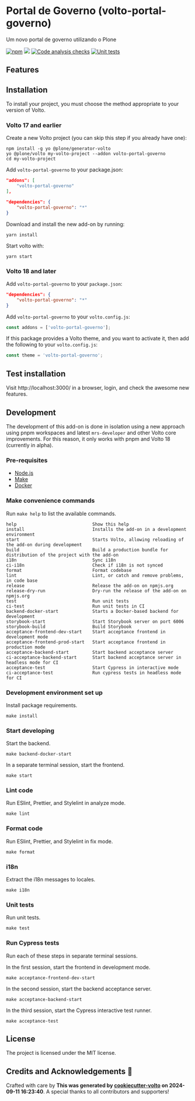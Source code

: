 # Portal de Governo (volto-portal-governo)

Um novo portal de governo utilizando o Plone

[![npm](https://img.shields.io/npm/v/volto-portal-governo)](https://www.npmjs.com/package/volto-portal-governo)
[![](https://img.shields.io/badge/-Storybook-ff4785?logo=Storybook&logoColor=white&style=flat-square)](https://Raphael-Chapur.github.io/volto-portal-governo/)
[![Code analysis checks](https://github.com/Raphael-Chapur/volto-portal-governo/actions/workflows/code.yml/badge.svg)](https://github.com/Raphael-Chapur/volto-portal-governo/actions/workflows/code.yml)
[![Unit tests](https://github.com/Raphael-Chapur/volto-portal-governo/actions/workflows/unit.yml/badge.svg)](https://github.com/Raphael-Chapur/volto-portal-governo/actions/workflows/unit.yml)

## Features

<!-- List your awesome features here -->

## Installation

To install your project, you must choose the method appropriate to your version of Volto.


### Volto 17 and earlier

Create a new Volto project (you can skip this step if you already have one):

```
npm install -g yo @plone/generator-volto
yo @plone/volto my-volto-project --addon volto-portal-governo
cd my-volto-project
```

Add `volto-portal-governo` to your package.json:

```JSON
"addons": [
    "volto-portal-governo"
],

"dependencies": {
    "volto-portal-governo": "*"
}
```

Download and install the new add-on by running:

```
yarn install
```

Start volto with:

```
yarn start
```

### Volto 18 and later

Add `volto-portal-governo` to your `package.json`:

```json
"dependencies": {
    "volto-portal-governo": "*"
}
```

Add `volto-portal-governo` to your `volto.config.js`:

```javascript
const addons = ['volto-portal-governo'];
```

If this package provides a Volto theme, and you want to activate it, then add the following to your `volto.config.js`:

```javascript
const theme = 'volto-portal-governo';
```

## Test installation

Visit http://localhost:3000/ in a browser, login, and check the awesome new features.


## Development

The development of this add-on is done in isolation using a new approach using pnpm workspaces and latest `mrs-developer` and other Volto core improvements.
For this reason, it only works with pnpm and Volto 18 (currently in alpha).


### Pre-requisites

-   [Node.js](https://6.docs.plone.org/install/create-project.html#node-js)
-   [Make](https://6.docs.plone.org/install/create-project.html#make)
-   [Docker](https://6.docs.plone.org/install/create-project.html#docker)


### Make convenience commands

Run `make help` to list the available commands.

```text
help                             Show this help
install                          Installs the add-on in a development environment
start                            Starts Volto, allowing reloading of the add-on during development
build                            Build a production bundle for distribution of the project with the add-on
i18n                             Sync i18n
ci-i18n                          Check if i18n is not synced
format                           Format codebase
lint                             Lint, or catch and remove problems, in code base
release                          Release the add-on on npmjs.org
release-dry-run                  Dry-run the release of the add-on on npmjs.org
test                             Run unit tests
ci-test                          Run unit tests in CI
backend-docker-start             Starts a Docker-based backend for development
storybook-start                  Start Storybook server on port 6006
storybook-build                  Build Storybook
acceptance-frontend-dev-start    Start acceptance frontend in development mode
acceptance-frontend-prod-start   Start acceptance frontend in production mode
acceptance-backend-start         Start backend acceptance server
ci-acceptance-backend-start      Start backend acceptance server in headless mode for CI
acceptance-test                  Start Cypress in interactive mode
ci-acceptance-test               Run cypress tests in headless mode for CI
```

### Development environment set up

Install package requirements.

```shell
make install
```

### Start developing

Start the backend.

```shell
make backend-docker-start
```

In a separate terminal session, start the frontend.

```shell
make start
```

### Lint code

Run ESlint, Prettier, and Stylelint in analyze mode.

```shell
make lint
```

### Format code

Run ESlint, Prettier, and Stylelint in fix mode.

```shell
make format
```

### i18n

Extract the i18n messages to locales.

```shell
make i18n
```

### Unit tests

Run unit tests.

```shell
make test
```

### Run Cypress tests

Run each of these steps in separate terminal sessions.

In the first session, start the frontend in development mode.

```shell
make acceptance-frontend-dev-start
```

In the second session, start the backend acceptance server.

```shell
make acceptance-backend-start
```

In the third session, start the Cypress interactive test runner.

```shell
make acceptance-test
```

## License

The project is licensed under the MIT license.

## Credits and Acknowledgements 🙏

Crafted with care by **This was generated by [cookiecutter-volto](https://github.com/plone/cookiecutter-volto/frontend_addon) on 2024-09-11 16:23:40**. A special thanks to all contributors and supporters!
